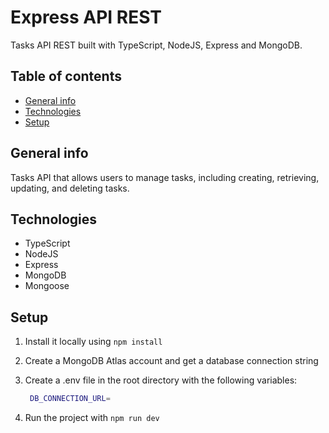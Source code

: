 # Express API REST

Tasks API REST built with TypeScript, NodeJS, Express and MongoDB.

## Table of contents

- [General info](#general-info)
- [Technologies](#technologies)
- [Setup](#setup)

## General info

Tasks API that allows users to manage tasks, including creating, retrieving, updating, and deleting tasks.

## Technologies

- TypeScript
- NodeJS
- Express
- MongoDB
- Mongoose

## Setup

1. Install it locally using `npm install`
2. Create a MongoDB Atlas account and get a database connection string
3. Create a .env file in the root directory with the following variables:

   ```bash
    DB_CONNECTION_URL=
   ```

3. Run the project with `npm run dev`
